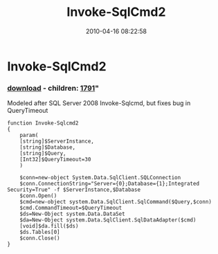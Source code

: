 ﻿---
pid:            1790
parent:         0
children:       1791
poster:         Chad Miller
title:          Invoke-SqlCmd2
date:           2010-04-16 08:22:58
format:         posh
---

# Invoke-SqlCmd2

### [download](1790.ps1) - children: [1791](1791.md)"

Modeled after SQL Server 2008 Invoke-Sqlcmd, but fixes bug in QueryTimeout

```posh
function Invoke-Sqlcmd2
{
    param(
    [string]$ServerInstance,
    [string]$Database,
    [string]$Query,
    [Int32]$QueryTimeout=30
    )

    $conn=new-object System.Data.SqlClient.SQLConnection
    $conn.ConnectionString="Server={0};Database={1};Integrated Security=True" -f $ServerInstance,$Database
    $conn.Open()
    $cmd=new-object system.Data.SqlClient.SqlCommand($Query,$conn)
    $cmd.CommandTimeout=$QueryTimeout
    $ds=New-Object system.Data.DataSet
    $da=New-Object system.Data.SqlClient.SqlDataAdapter($cmd)
    [void]$da.fill($ds)
    $ds.Tables[0]
    $conn.Close()
}
```
